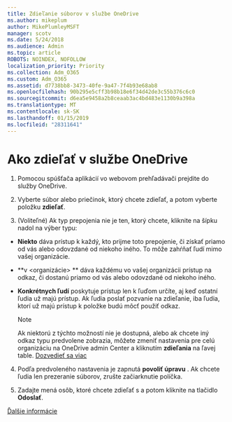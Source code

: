 ```yaml
---
title: Zdieľanie súborov v službe OneDrive
ms.author: mikeplum
author: MikePlumleyMSFT
manager: scotv
ms.date: 5/24/2018
ms.audience: Admin
ms.topic: article
ROBOTS: NOINDEX, NOFOLLOW
localization_priority: Priority
ms.collection: Adm_O365
ms.custom: Adm_O365
ms.assetid: d7738bb8-3473-40fe-9a47-7f4b93e68ab8
ms.openlocfilehash: 90b295e5cff3b98b18e6f34d42de3c55b376c6c0
ms.sourcegitcommit: d6ea5e9458a2b8ceaab3ac4bd483e1130b9a398a
ms.translationtype: MT
ms.contentlocale: sk-SK
ms.lasthandoff: 01/15/2019
ms.locfileid: "28311641"
---
```

# <a name="how-to-share-in-onedrive"></a>Ako zdieľať v službe OneDrive

1. Pomocou spúšťača aplikácií vo webovom prehľadávači prejdite do služby OneDrive. 
    
2. Vyberte súbor alebo priečinok, ktorý chcete zdieľať, a potom vyberte položku **zdieľať**.
    
3. (Voliteľné) Ak typ prepojenia nie je ten, ktorý chcete, kliknite na šípku nadol na výber typu:
    
  - **Niekto** dáva prístup k každý, kto prijme toto prepojenie, či získať priamo od vás alebo odovzdané od niekoho iného. To môže zahŕňať ľudí mimo vašej organizácie. 
    
  - **v \<organizácie\> ** dáva každému vo vašej organizácii prístup na odkaz, či dostanú priamo od vás alebo odovzdané od niekoho iného. 
    
  - **Konkrétnych ľudí** poskytuje prístup len k ľuďom určíte, aj keď ostatní ľudia už majú prístup. Ak ľudia poslať pozvanie na zdieľanie, iba ľudia, ktorí už majú prístup k položke budú môcť použiť odkaz. 
    
    > [!NOTE]
    > Ak niektorú z týchto možností nie je dostupná, alebo ak chcete iný odkaz typu predvolene zobrazia, môžete zmeniť nastavenia pre celú organizáciu na OneDrive admin Center a kliknutím **zdieľania** na ľavej table. [Dozvedieť sa viac](https://go.microsoft.com/fwlink/?linkid=871961)
  
4. Podľa predvoleného nastavenia je zapnutá **povoliť úpravu** . Ak chcete ľudia len prezeranie súborov, zrušte začiarknutie políčka. 
    
5. Zadajte mená osôb, ktoré chcete zdieľať s a potom kliknite na tlačidlo **Odoslať**.
    
[Ďalšie informácie](https://go.microsoft.com/fwlink/?linkid=871861)
  

